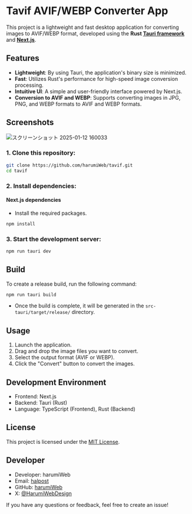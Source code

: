 # Tavif AVIF/WEBP Converter App

This project is a lightweight and fast desktop application for converting images to AVIF/WEBP format, developed using the **Rust [Tauri framework](https://tauri.app/)** and **[Next.js](https://nextjs.org/)**.

## Features

- **Lightweight**: By using Tauri, the application's binary size is minimized.
- **Fast**: Utilizes Rust's performance for high-speed image conversion processing.
- **Intuitive UI**: A simple and user-friendly interface powered by Next.js.
- **Conversion to AVIF and WEBP**: Supports converting images in JPG, PNG, and WEBP formats to AVIF and WEBP formats.

## Screenshots

![スクリーンショット 2025-01-12 160033](https://github.com/user-attachments/assets/6953e347-16a3-4f31-84d0-c0cd9d4f14c4)


### 1. Clone this repository:
   ```bash
   git clone https://github.com/harumiWeb/tavif.git
   cd tavif
   ```

### 2. Install dependencies:

  #### Next.js dependencies
  - Install the required packages.
   ```bash
   npm install
   ```

### 3. Start the development server:
   ```bash
   npm run tauri dev
   ```

## Build

To create a release build, run the following command:

   ```bash
   npm run tauri build
   ```

   - Once the build is complete, it will be generated in the `src-tauri/target/release/` directory.

## Usage

1. Launch the application.
2. Drag and drop the image files you want to convert.
3. Select the output format (AVIF or WEBP).
4. Click the "Convert" button to convert the images.

## Development Environment

- Frontend: Next.js
- Backend: Tauri (Rust)
- Language: TypeScript (Frontend), Rust (Backend)

## License

This project is licensed under the [MIT License](LICENSE).

## Developer

- Developer: harumiWeb
- Email: [halpost](https://www.halpost.tech/contact)
- GitHub: [harumiWeb](https://github.com/harumiWeb)
- X: [@HarumiWebDesign](https://x.com/HarumiWebDesign)

If you have any questions or feedback, feel free to create an issue!
